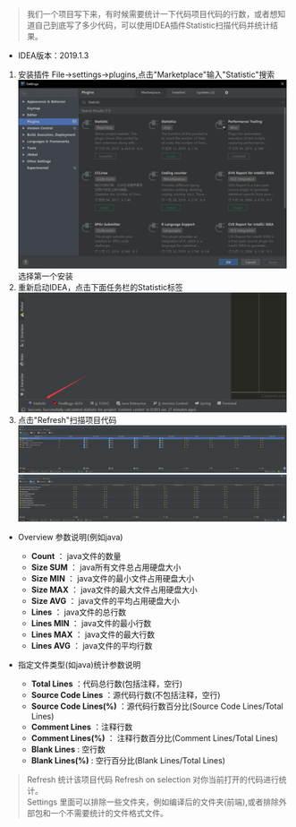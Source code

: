 > 我们一个项目写下来，有时候需要统计一下代码项目代码的行数，或者想知道自己到底写了多少代码，可以使用IDEA插件Statistic扫描代码并统计结果。
- IDEA版本：2019.1.3
1. 安装插件
File->settings->plugins,点击"Marketplace"输入"Statistic"搜索
![](.IDEA使用Statistic插件统计代码数量_images/27b91051.png)
选择第一个安装
2. 重新启动IDEA，点击下面任务栏的Statistic标签
![](.IDEA使用Statistic插件统计代码数量_images/b36ab7eb.png)
3. 点击"Refresh"扫描项目代码
![](.IDEA使用Statistic插件统计代码数量_images/67de4226.png)
![](.IDEA使用Statistic插件统计代码数量_images/695fc984.png)
- Overview 参数说明(例如java)
  - **Count** ： java文件的数量
  - **Size SUM** ： java所有文件总占用硬盘大小
  - **Size MIN** ： java文件的最小文件占用硬盘大小
  - **Size MAX** ： java文件的最大文件占用硬盘大小
  - **Size AVG** ： java文件的平均占用硬盘大小
  - **Lines** ： java文件的总行数
  - **Lines MIN** ： java文件的最小行数
  - **Lines MAX** ： java文件的最大行数
  - **Lines AVG** ： java文件的平均行数
  
  
- 指定文件类型(如java)统计参数说明
  - **Total Lines** ：代码总行数(包括注释，空行)
  - **Source Code Lines** ：源代码行数(不包括注释，空行)
  - **Source Code Lines(%)** ：源代码行数百分比(Source Code Lines/Total Lines)
  - **Comment Lines** ：注释行数
  - **Comment Lines(%)** ： 注释行数百分比(Comment Lines/Total Lines)
  - **Blank Lines** : 空行数
  - **Blank Lines(%)** : 空行百分比(Blank Lines/Total Lines)

> Refresh 统计该项目代码
> Refresh on selection 对你当前打开的代码进行统计。  
> Settings 里面可以排除一些文件夹，例如编译后的文件夹(前端),或者排除外部包和一个不需要统计的文件格式文件。


  